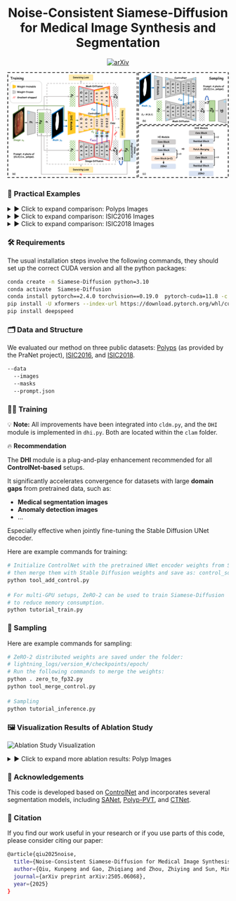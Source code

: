 <div align="center">
<h1>Noise-Consistent Siamese-Diffusion for Medical Image Synthesis and Segmentation</h1>

[![arXiv](https://img.shields.io/badge/arXiv-<2505.06068>-<COLOR>.svg)](https://arxiv.org/abs/2505.06068v1)

</div>

<div align="center">
<img src="images/figure1.png", width="1000">
</div>

### 🚀 **Practical Examples**
<details>
<summary>▶ Click to expand comparison: Polyps Images</summary>

<!-- Polyps Images -->
![Polyp Example](images/figure2.png)

</details>

<details>
<summary>▶ Click to expand comparison: ISIC2016 Images</summary>

<!-- ISIC2016 Images -->
![ISIC2016 Example](images/figure3.png)

</details>

<details>
<summary>▶ Click to expand comparison: ISIC2018 Images</summary>

<!-- ISIC2018 Images -->
![ISIC2018 Example](images/figure4.png)

</details>

### 🛠️ Requirements
The usual installation steps involve the following commands, they should set up the correct CUDA version and all the python packages:
```bash
conda create -n Siamese-Diffusion python=3.10
conda activate  Siamese-Diffusion
conda install pytorch==2.4.0 torchvision==0.19.0  pytorch-cuda=11.8 -c pytorch -c nvidia
pip install -U xformers --index-url https://download.pytorch.org/whl/cu118
pip install deepspeed
```

### 🗂️ Data and Structure
We evaluated our method on three public datasets: [Polyps](https://github.com/DengPingFan/PraNet) (as provided by the PraNet project), [ISIC2016](https://challenge.isic-archive.com/landing/2016/), and [ISIC2018](https://challenge.isic-archive.com/landing/2018/).
```bash
--data
  --images
  --masks
  --prompt.json
```

### 🏋️‍♂️ Training
  
💡 **Note:** All improvements have been integrated into `cldm.py`, and the `DHI` module is implemented in `dhi.py`. Both are located within the `clam` folder.

🔥 **Recommendation**

The **DHI** module is a plug-and-play enhancement recommended for all **ControlNet-based** setups.

It significantly accelerates convergence for datasets with large **domain gaps** from pretrained data, such as:

- **Medical segmentation images**  
- **Anomaly detection images**
- ... 

Especially effective when jointly fine-tuning the Stable Diffusion UNet decoder.

Here are example commands for training:
```bash
# Initialize ControlNet with the pretrained UNet encoder weights from Stable Diffusion,  
# then merge them with Stable Diffusion weights and save as: control_sd15.ckpt  
python tool_add_control.py

# For multi-GPU setups, ZeRO-2 can be used to train Siamese-Diffusion  
# to reduce memory consumption.  
python tutorial_train.py
```

### 🎨 Sampling
Here are example commands for sampling:
```bash
# ZeRO-2 distributed weights are saved under the folder:  
# lightning_logs/version_#/checkpoints/epoch/  
# Run the following commands to merge the weights:  
python . zero_to_fp32.py  
python tool_merge_control.py

# Sampling
python tutorial_inference.py
```

### 🖼️ Visualization Results of Ablation Study
![Ablation Study Visualization](images/figure5.png)

<details>
<summary>▶ Click to expand more ablation results: Polyp Images</summary>

<!-- Polyp Images -->
![Polyp Example](images/figure6.png)

</details>

### 📣 Acknowledgements
This code is developed based on [ControlNet](https://github.com/lllyasviel/ControlNet) and incorporates several segmentation models, including [SANet](https://github.com/weijun-arc/SANet), [Polyp-PVT](https://github.com/DengPingFan/Polyp-PVT), and [CTNet](https://github.com/Fhujinwu/CTNet).

### 📖 Citation
If you find our work useful in your research or if you use parts of this code, please consider citing our paper:
```bash
@article{qiu2025noise,
  title={Noise-Consistent Siamese-Diffusion for Medical Image Synthesis and Segmentation},
  author={Qiu, Kunpeng and Gao, Zhiqiang and Zhou, Zhiying and Sun, Mingjie and Guo, Yongxin},
  journal={arXiv preprint arXiv:2505.06068},
  year={2025}
}
```

